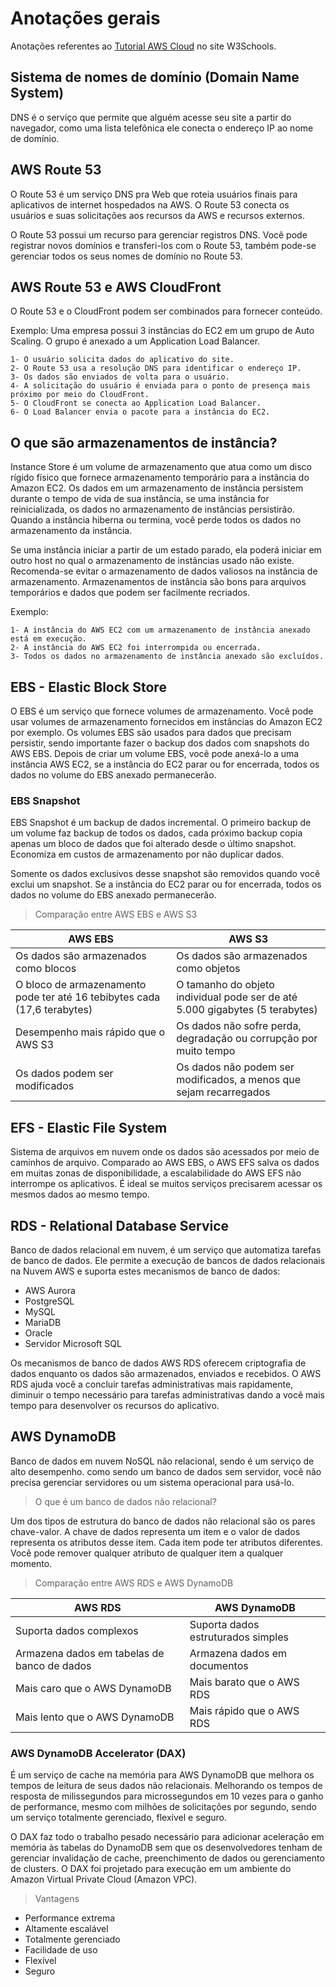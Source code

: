 # Anotações gerais

Anotações referentes ao [Tutorial AWS Cloud](https://my-learning.w3schools.com/tutorial/aws) no site W3Schools.

## Sistema de nomes de domínio (Domain Name System)

DNS é o serviço que permite que alguém acesse seu site a partir do navegador, como uma lista telefônica ele conecta o endereço IP ao nome de domínio.

## AWS Route 53

O Route 53 é um serviço DNS pra Web que roteia usuários finais para aplicativos de internet hospedados na AWS. O Route 53 conecta os usuários e suas solicitações aos recursos da AWS e recursos externos.

O Route 53 possui um recurso para gerenciar registros DNS. Você pode registrar novos domínios e transferi-los com o Route 53, também pode-se gerenciar todos os seus nomes de domínio no Route 53.

## AWS Route 53 e AWS CloudFront

O Route 53 e o CloudFront podem ser combinados para fornecer conteúdo. 

Exemplo: Uma empresa possui 3 instâncias do EC2 em um grupo de Auto Scaling. O grupo é anexado a um Application Load Balancer.

    1- O usuário solicita dados do aplicativo do site.
    2- O Route 53 usa a resolução DNS para identificar o endereço IP.
    3- Os dados são enviados de volta para o usuário.
    4- A solicitação do usuário é enviada para o ponto de presença mais próximo por meio do CloudFront.
    5- O CloudFront se conecta ao Application Load Balancer.
    6- O Load Balancer envia o pacote para a instância do EC2.

## O que são armazenamentos de instância?

Instance Store é um volume de armazenamento que atua como um disco rígido físico que fornece armazenamento temporário para a instância do Amazon EC2. Os dados em um armazenamento de instância persistem durante o tempo de vida de sua instância, se uma instância for reinicializada, os dados no armazenamento de instâncias persistirão. Quando a instância hiberna ou termina, você perde todos os dados no armazenamento da instância.

Se uma instância iniciar a partir de um estado parado, ela poderá iniciar em outro host no qual o armazenamento de instâncias usado não existe. Recomenda-se evitar o armazenamento de dados valiosos na instância de armazenamento. Armazenamentos de instância são bons para arquivos temporários e dados que podem ser facilmente recriados.

Exemplo:

    1- A instância do AWS EC2 com um armazenamento de instância anexado está em execução.
    2- A instância do AWS EC2 foi interrompida ou encerrada.
    3- Todos os dados no armazenamento de instância anexado são excluídos.

## EBS - Elastic Block Store

O EBS é um serviço que fornece volumes de armazenamento. Você pode usar volumes de armazenamento fornecidos em instâncias do Amazon EC2 por exemplo. Os volumes EBS são usados para dados que precisam persistir, sendo importante fazer o backup dos dados com snapshots do AWS EBS. Depois de criar um volume EBS, você pode anexá-lo a uma instância AWS EC2, se a instância do EC2 parar ou for encerrada, todos os dados no volume do EBS anexado permanecerão.

### EBS Snapshot

EBS Snapshot é um backup de dados incremental. O primeiro backup de um volume faz backup de todos os dados, cada próximo backup copia apenas um bloco de dados que foi alterado desde o último snapshot. Economiza em custos de armazenamento por não duplicar dados.

Somente os dados exclusivos desse snapshot são removidos quando você exclui um snapshot. Se a instância do EC2 parar ou for encerrada, todos os dados no volume do EBS anexado permanecerão.

> Comparação entre AWS EBS e AWS S3

| AWS EBS                                                                       | AWS S3                                                                        |
| --                                                                            | --                                                                            |
| Os dados são armazenados como blocos                                          | Os dados são armazenados como objetos                                         |
| O bloco de armazenamento pode ter até 16 tebibytes cada (17,6 terabytes)      | O tamanho do objeto individual pode ser de até 5.000 gigabytes (5 terabytes)  |
| Desempenho mais rápido que o AWS S3                                           | Os dados não sofre perda, degradação ou corrupção por muito tempo             |
| Os dados podem ser modificados                                                | Os dados não podem ser modificados, a menos que sejam recarregados            |

## EFS - Elastic File System

Sistema de arquivos em nuvem onde os dados são acessados por meio de caminhos de arquivo. Comparado ao AWS EBS, o AWS EFS salva os dados em muitas zonas de disponibilidade, a escalabilidade do AWS EFS não interrompe os aplicativos. É ideal se muitos serviços precisarem acessar os mesmos dados ao mesmo tempo.

## RDS - Relational Database Service

Banco de dados relacional em nuvem, é um serviço que automatiza tarefas de banco de dados. Ele permite a execução de bancos de dados relacionais na Nuvem AWS e suporta estes mecanismos de banco de dados:

- AWS Aurora
- PostgreSQL
- MySQL
- MariaDB
- Oracle
- Servidor Microsoft SQL

Os mecanismos de banco de dados AWS RDS oferecem criptografia de dados enquanto os dados são armazenados, enviados e recebidos. O AWS RDS ajuda você a concluir tarefas administrativas mais rapidamente, diminuir o tempo necessário para tarefas administrativas dando a você mais tempo para desenvolver os recursos do aplicativo.

## AWS DynamoDB

Banco de dados em nuvem NoSQL não relacional, sendo é um serviço de alto desempenho. como sendo um banco de dados sem servidor, você não precisa gerenciar servidores ou um sistema operacional para usá-lo.

> O que é um banco de dados não relacional?

Um dos tipos de estrutura do banco de dados não relacional são os pares chave-valor. A chave de dados representa um item e o valor de dados representa os atributos desse item. Cada item pode ter atributos diferentes. Você pode remover qualquer atributo de qualquer item a qualquer momento.

> Comparação entre AWS RDS e AWS DynamoDB

| AWS RDS                                       | AWS DynamoDB                          |
| --                                            | --                                    |
| Suporta dados complexos                       | Suporta dados estruturados simples    |
| Armazena dados em tabelas de banco de dados   | Armazena dados em documentos          |
| Mais caro que o AWS DynamoDB                  | Mais barato que o AWS RDS             |
| Mais lento que o AWS DynamoDB                 | Mais rápido que o AWS RDS             |

### AWS DynamoDB Accelerator (DAX)

É um serviço de cache na memória para AWS DynamoDB que melhora os tempos de leitura de seus dados não relacionais. Melhorando os tempos de resposta de milissegundos para microssegundos em 10 vezes para o ganho de performance, mesmo com milhões de solicitações por segundo, sendo um serviço totalmente gerenciado, flexível e seguro. 

O DAX faz todo o trabalho pesado necessário para adicionar aceleração em memória às tabelas do DynamoDB sem que os desenvolvedores tenham de gerenciar invalidação de cache, preenchimento de dados ou gerenciamento de clusters. O DAX foi projetado para execução em um ambiente do Amazon Virtual Private Cloud (Amazon VPC).

> Vantagens

- Performance extrema
- Altamente escalável
- Totalmente gerenciado
- Facilidade de uso
- Flexível
- Seguro